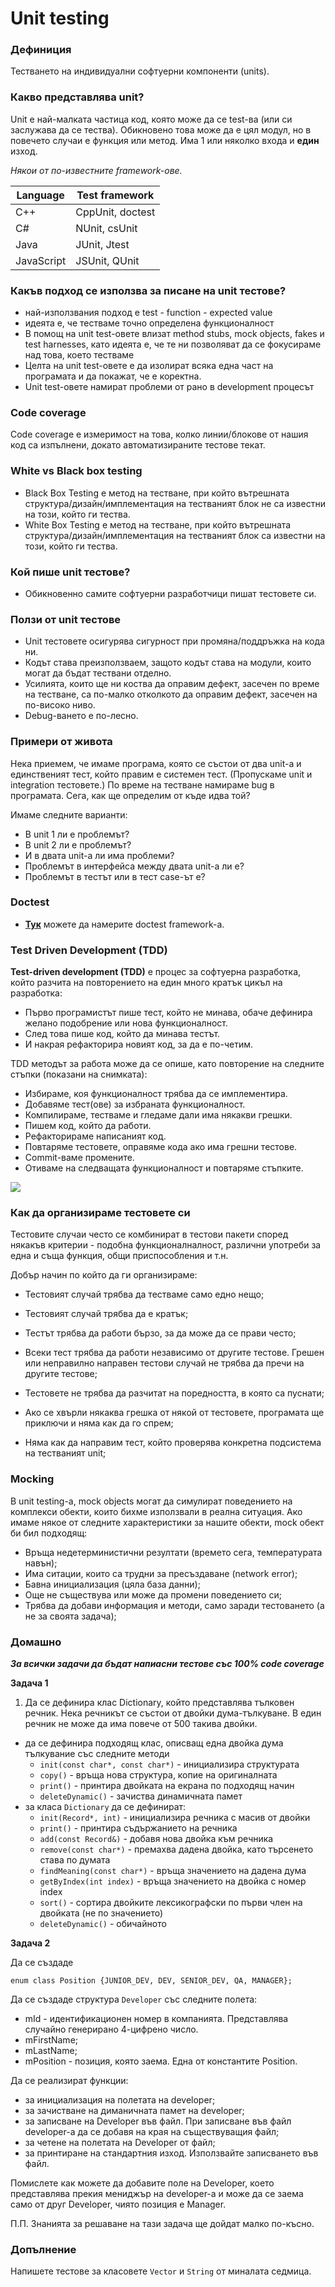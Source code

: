 <h1>Unit testing</h1>

<h3>Дефиниция</h3>

Тестването на индивидуални софтуерни компоненти (units).

<h3>Какво представлява unit?</h3>

Unit е най-малката частица код, която може да се test-ва (или си заслужава да се тества).
Обикновено това може да е цял модул, но в повечето случаи е функция или метод.
Има 1 или няколко входа и **един** изход.

*Някои от по-известните framework-ове.*

|Language  |Test framework  |
|----------|----------------|
|C++       |CppUnit, doctest|
|C#        |NUnit, csUnit   |
|Java      |JUnit, Jtest    |
|JavaScript|JSUnit, QUnit   |

<h3>Какъв подход се използва за писане на unit тестове?</h3>

- най-използвания подход е test \- function \- expected value
- идеята е, че тестваме точно определена функционалност
- В помощ на unit test-овете влизат method stubs, mock objects, fakes и test harnesses, 
като идеята е, че те ни позволяват да се фокусираме над това, което тестваме
- Целта на unit test-овете е да изолират всяка една част на програмата и да покажат, че е коректна.
- Unit test-овете намират проблеми от рано в development процесът

<h3>Code coverage</h3>

Code coverage е измеримост на това, колко линии/блокове от нашия код са изпълнени, докато автоматизираните тестове текат.

<h3>White vs Black box testing</h3>

- Black Box Testing е метод на тестване, при който вътрешната структура/дизайн/имплементация на тестваният блок не са известни на този, който ги тества.
- White Box Testing е метод на тестване, при който вътрешната структура/дизайн/имплементация на тестваният блок са известни на този, който ги тества.

<h3>Кой пише unit тестове?</h3>

- Обикновенно самите софтуерни разработчици пишат тестовете си.

<h3>Ползи от unit тестове</h3>

- Unit тестовете осигурява сигурност при промяна/поддръжка на кода ни.
- Кодът става преизползваем, защото кодът става на модули, които могат да бъдат тествани отделно.
- Усилията, които ще ни коства да оправим дефект, засечен по време на тестване, са по-малко отколкото да оправим дефект, засечен на по-високо ниво.
- Debug-ването е по-лесно.

<h3>Примери от живота</h3>

Нека приемем, че имаме програма, която се състои от два unit-а и единственият тест, който правим е системен тест. (Пропускаме unit и integration тестовете.)
По време на тестване намираме bug в програмата. Сега, как ще определим от къде идва той?

Имаме следните варианти:

- В unit 1 ли е проблемът?
- В unit 2 ли е проблемът?
- И в двата unit-а ли има проблеми?
- Проблемът в интерфейса между двата unit-а ли е?
- Проблемът в тестът или в тест case-ът е?

<h3>Doctest</h3>

- **[Тук](https://github.com/doctest/doctest)** можете да намерите doctest framework-а.

<h3>Test Driven Development (TDD)</h3>

**Test-driven development (TDD)** е процес за софтуерна разработка, който разчита на повторението на един много кратък цикъл на разработка:

- Първо програмистът пише тест, който не минава, обаче дефинира желано подобрение или нова функционалност.
- След това пише код, който да минава тестът.
- И накрая рефакторира новият код, за да е по-четим.

TDD методът за работа може да се опише, като повторение на следните стъпки (показани на снимката):

- Избираме, коя функционалност трябва да се имплементира.
- Добавяме тест(ове) за избраната функционалност.
- Компилираме, тестваме и гледаме дали има някакви грешки.
- Пишем код, който да работи.
- Рефакторираме написаният код.
- Повтаряме тестовете, оправяме кода ако има грешни тестове.
- Commit-ваме промените.
- Отиваме на следващата функционалност и повтаряме стъпките.

![](https://i.ibb.co/61tp58D/TDD.png)

<h3>Как да организираме тестовете си</h3>

Тестовите случаи често се комбинират в тестови пакети според някакъв критерии - подобна функционалналност, различни употреби за една и съща функция, общи приспособления и т.н.

Добър начин по който да ги организираме:

- Тестовият случай трябва да тестваме само едно нещо;
- Тестовият случай трябва да е кратък;
- Тестът трябва да работи бързо, за да може да се прави често;
- Всеки тест трябва да работи независимо от другите тестове. Грешен или неправилно направен тестови случай не трябва да пречи на другите тестове;
- Тестовете не трябва да разчитат на поредността, в която са пуснати;

- Ако се хвърли някаква грешка от някой от тестовете, програмата ще приключи и няма как да го спрем;
- Няма как да направим тест, който проверява конкретна подсистема на тестваният unit;

<h3>Mocking</h3>

В unit testing-а, mock objects могат да симулират поведението на комплекси обекти, които бихме използвали в реална ситуация. Ако имаме някое от следните характеристики за нашите обекти, mock обект би бил подходящ:

- Връща недетерминистични резултати (времето сега, температурата навън);
- Има ситации, които са трудни за пресъздаване (network error);
- Бавна инициализация (цяла база данни);
- Още не съществува или може да промени поведението си;
- Трябва да добави информация и методи, само заради тестоването (а не за своята задача);

<h3>Домашно</h3>

***За всички задачи да бъдат напиасни тестове със 100% code coverage***

**Задача 1**

1. Да се дефинира клас Dictionary, който представлява тълковен речник. Нека речникът се състои от двойки дума\-тълкуване. В един речник не може да има повече от 500 такива двойки.
- да се дефинира подходящ клас, описващ една двойка дума тълкувание със следните методи
    - `init(const char*, const char*)` - инициализира структурата
    - `copy()` - връща нова структура, копие на оригиналната
    - `print()` - принтира двойката на екрана по подходящ начин
    - `deleteDynamic()` - зачиства динамичната памет
- за класа `Dictionary` да се дефинират:
    - `init(Record*, int)` - инициализира речника с масив от двойки
    - `print()` - принтира съдържанието на речника
    - `add(const Record&)` - добавя нова двойка към речника
    - `remove(const char*)` - премахва дадена двойка, като търсенето става по думата
    - `findMeaning(const char*)` - връща значението на дадена дума
    - `getByIndex(int index)` - връща значението на двойка с номер index
    - `sort()` - сортира двойките лексикографски по първи член на двойката (не по значението)
    - `deleteDynamic()` - обичайното 

**Задача 2** 

Да се създаде

```enum class Position {JUNIOR_DEV, DEV, SENIOR_DEV, QA, MANAGER};```

Да се създаде структура `Developer` със следните полета:
- mId - идентификационен номер в компанията. Представлява случайно генерирано 4-цифрено число.
- mFirstName;
- mLastName;
- mPosition - позиция, която заема. Една от константите Position.

Да се реализират функции:
- за инициализация на полетата на developer;
- за зачистване на диманичната памет  на developer;
- за записване на Developer във файл. При записване във файл developer-a да се добавя на края на съществуващия файл;
- за четене на полетата на Developer от файл;
- за принтиране на стандартния изход. Използвайте записването във файл.

Помислете как можете да добавите поле на Developer, което представлява прекия мениджър на developer-a и може да се заема само от друг Developer, чиято позиция е Manager.

П.П. Знанията за решаване на тази задача ще дойдат малко по-късно.

<h3>Допълнение</h3>

Напишете тестове за класовете `Vector` и `String` от миналата седмица.
